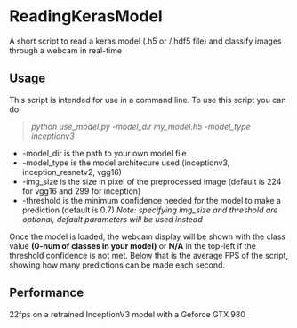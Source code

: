 # ReadingKerasModel
A short script to read a keras model (.h5 or /.hdf5 file) and classify images through a webcam in real-time

## Usage
This script is intended for use in a command line. To use this script you can do:
> *python use_model.py -model_dir my_model.h5 -model_type inceptionv3*

- -model_dir is the path to your own model file
- -model_type is the model architecure used (inceptionv3, inception_resnetv2, vgg16)
- -img_size is the size in pixel of the preprocessed image (default is 224 for vgg16 and 299 for inception)
- -threshold is the minimum confidence needed for the model to make a prediction (default is 0.7)
 *Note: specifying img_size and threshold are optional, default parameters will be used instead*

Once the model is loaded, the webcam display will be shown with the class value **(0-num of classes in your model)** or **N/A** in the top-left if the threshold confidence is not met. Below that is the average FPS of the script, showing how many predictions can be made each second.

## Performance
22fps on a retrained InceptionV3 model with a Geforce GTX 980
